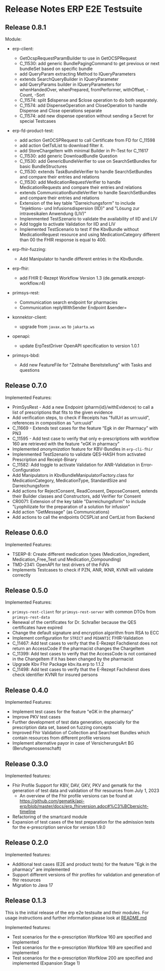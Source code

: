# Release Notes ERP E2E Testsuite

## Release 0.8.1

Module:

* erp-client:
  - GetOcspRequestParamBuilder to use in GetOCSPRequest
  - C_11530: add generic BundlePagingCommand to get previous or next bundleSet based on specific bundle
  - add QueryParam extracting Method to IQueryParameters
  - extends SearchQueryBuilder in IQueryParameter
  - add QueryParams builder in IQueryParameters for whenHandedOver, whenPrepared, fromPerformer, withOffset, -Count,
    -Sort
  - C_11574: split $dispense and $close operation to do both separately.
  - C_11574: add DispenseOperation and CloseOperation to handle Dispense and Close operations separate
  - C_11574: add new dispense operation without sending a Secret for special Testcases
* erp-fd-product-test:
  - add action GetOCSPRequest to call Certificate from FD for C_11598
  - add action GetTslList to download filter it.
  - add StoreChargeItem with minimal Builder in Pr-Test for C_11617
  - C_11530: add generic DownloadBundle Question
  - C_11530: add GenericBundleVerifier to use on SearchSetBundles for basic BundleStructures
  - C_11530: extends TaskBundleVerifier to handle SearchSetBundles and compare their entries and relations
  - C_11530: add MedicationRequestVerifier to handle MedicationRequests and compare their entries and relations
  - extends CommunicationBundleVerifier to handle SearchSetBundles and compare their entries and relations
  - Extension of the key table "Darreichungsform" to include "Injektions- und Infusionsdispersion (IID)" and "Lösung zur intravesikalen Anwendung (LIV)"
  - Implenmented TestSzenario to validate the availability of IID and LIV
  - Add toggle to activate Validation for IID and LIV
  - Implemented TestScenario to test if the KbvBundle without MedicationRequest resource and using MedicationCategory different than 00 the FHIR response is equal to 400.
* erp-fhir-fuzzing:
  - Add Manipulator to handle different entries in the KbvBundle.
* erp-fhir:
  - add FHIR E-Rezept Workflow Version 1.3 (de.gematik.erezept-workflow.r4)
* primsys-rest:
  - Communication search endpoint for pharmacies
  - Communication replyWithSender Endpoint &sender=<value>

* konnektor-client:
  - upgrade from `javax.ws` to `jakarta.ws`
* openapi: 
  - update ErpTestDriver OpenAPI specification to version 1.0.1

* primsys-bbd:
  - Add new FeatureFile for "Zeitnahe Bereitstellung" with Tasks and questions

## Release 0.7.0

Implemented Features:

- PrimSysRest - Add a new Endpoint (pharm{id}/withEvidence) to call a list of prescriptions that fits to the given
  evidence
- Add verification steps, to check if Receipts has "fullUrl as urn:uuid", references in composition as "urn:uuid"
- C_11669 - Extends test cases for the feature “Egk in der Pharmacy” with PN3
- C_11595 - Add test case to verify that only e-prescriptions with workflow 160 are retrieved with the feature "eGK in
  pharmacy"
- Implemented _anonymization_ feature for KBV-Bundles in `erp-cli-fhir`
- Implenmented TestSzenario to validate QES-HASH from activated Prescription and Receipt-Binary
- C_11582: Add toggle to activate Validation for ANR-Validation in Error-Configuration
- Add Manipulators in KbvBundleManipulatorFactory.class for MedicationCategory, MedicationType, StandardSize and
  Darreichungsform
- Add actions for RejectConsent, ReadConsent, DeposeConsent, extends their Builder classes and Constructors, add Verifier
  for Consent
- CR0071: Extension of the key table "Darreichungsform" to include "Lyophilizate for the preparation of a solution for infusion"
- Add action "GetMessage" (as Communications)
- Add actions to call the endpoints OCSPList and CertList from Backend 

## Release 0.6.0

Implemented Features:

- TSERP-8: Create different medication types (Medication_Ingredient, Medication_Free_Text und Medication_Compounding)
- TMD-2341: OpenAPI for test drivers of the FdVs
- Implements Testcases to check if PZN, ANR, IKNR, KVNR will validate correctly

## Release 0.5.0

Implemented Features:
- `primsys-rest-client` for `primsys-rest-server` with common DTOs from `primsys-rest-data` 
- Renewal of the certificates for Dr. Schraßer because the QES certificates have expired
- Change the default signature and encryption algorithm from RSA to ECC
- Implement configuration for `STRICT`  and `PEDANTIC` FHIR-Validation
- C_11467: Add test cases to verify that the E-Rezept Fachdienst does not return an AccessCode if the pharmacist changes the ChargeItem
- C_11399: Add test cases to verify that the AccessCode is not contained in the ChangeItem if it has been changed by the pharmacist
- Upgrade Kbv Fhir Package kbv.ita.erp to 1.1.2
- C_11498: Add test cases to verify that the E-Rezept Fachdienst does check identifier KVNR for insured persons

## Release 0.4.0

Implemented Features:
- Implement test cases for the feature "eGK in the pharmacy" 
- Improve PKV test cases
- Further development of test data generation, especially for the prescription data set, based on fuzzing concepts
- Improved Fhir Validation of Collection and Searchset Bundles which contain resources from different profile versions
- Implement alternative payor in case of VersicherungsArt BG (Berufsgenossenschaft) 

## Release 0.3.0

Implemented features:
- Fhir Profile Support for KBV, DAV, GKV, PKV and gematik for the generation of test data and
  validation of fhir resources from July 1, 2023
  - An overview of the Fhir profile versions can be found
    at https://github.com/gematik/api-erp/blob/master/docs/erp_fhirversion.adoc#%C3%BCbersicht-timeline
- Refactoring of the smartcard module
- Expansion of test cases of the test preparation for the admission tests for the e-prescription
  service
  for version 1.9.0

## Release 0.2.0

Implemented features:

- Additional test cases (E2E and product tests) for the feature "Egk in the pharmacy" are
  implemented
- Support different versions of fhir profiles for validation and generation of fhir resources
- Migration to Java 17

## Release 0.1.3

This is the initial release of the erp e2e testsuite and their modules.
For usage instructions and further information please look at [README.md](README.md)

Implemented features:

- Test scenarios for the e-prescription Worfklow 160 are specified and implemented
- Test scenarios for the e-prescription Worfklow 169 are specified and implemented
- Test scenarios for the e-prescription Worfklow 200 are specified and
  implemented (Expansion Stage 1)